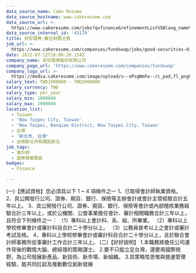 ```yaml
---
data_source_name: Cake Resume
data_source_hostname: www.cakeresume.com
data_source_url: >-
  https://www.cakeresume.com/jobs?q=finance&refinementList%5Blang_name%5D%5B0%5D=English&refinementList%5Bsalary_type%5D=per_year&range%5Bsalary_range%5D%5Bmin%5D=1000000&page=3
data_source_internal_id: '43179'
title: 好好證券-數位財務主管
job_url: >-
  https://www.cakeresume.com/companies/fundswap/jobs/good-securities-digital-treasurer
date: 2022-07-12T16:08:29.154Z
company_name: 好好證券股份有限公司
company_page_url: 'https://www.cakeresume.com/companies/fundswap'
company_logo_url: >-
  https://media.cakeresume.com/image/upload/s--oPsgWmFw--/c_pad,fl_png8,h_200,w_200/v1657643054/bs1fatagsgxa5tu1yv9f.png
salary_text: TWD1000000 - TWD2000000
salary_currency: TWD
salary_type: per_year
salary_min: 1000000
salary_max: 2000000
location_list:
  - Taiwan
  - 'New Taipei City, Taiwan'
  - 'New Taipei, Banqiao District, New Taipei City, Taiwan'
  - 台灣
  - '新北市, 台灣'
  - 台灣新北市板橋區新北
job_tags:
  - 會計師
  - 證券商業務員
badges:
  - Finance

---
```


(一)【應試資格】您必須具以下 1 ~ 4 項條件之一 1、已取得會計師執業資格。 2、具公開發行公司、證券、期貨、銀行、保險等主辦會計或會計主管經驗合計五年以上。 3、具公開發行公司、證券、期貨、銀行、保險等會計或內部稽核業務經驗合計三年以上，或於公機關、公營事業擔任會計、審計相關職務合計三年以上，且符合下列條件之一： （1）專科以上會計科、系、組、所畢業。 （2）專科以上學校修畢會計或審計科目合計二十學分以上。 （3）公務員普考以上之會計或審計考試及格。 4、專科以上學校修畢會計或審計科目合計二十學分以上，且於聯合會計師事務所從事審計工作合計三年以上。 (二)【好好說明】 1.本職務將擔任公司運作背後的戰情大腦、總經理的策略謀士。 2.要不只能立足台灣，還要用國際視野，為公司發展新產品、新技術、新市場、新組織。 3.具策略性思惟與營運管理經驗，能共同扛起及推動數位創新發展